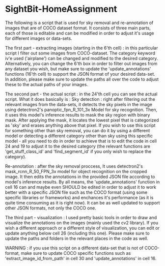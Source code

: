 # SightBit-HomeAssignment
The following is a script that is used for sky removal and re-annotation of images that are of COCO dataset format. 
It consists of three main parts, each of those is editable and can be modified in order to adjust it's usage for different images or data-sets. 

The first part - extracting images (starting in the 6'th cell) :
in this particular script I filter out some images from COCO-dataset. The category keyword iv'e used ('airplane') can be changed and modified to the desired category. Alternatively, you can change the 6'th box in order to filter out images from any dataset you wish, but make sure to update the 'update_annotations' functions (16'th cell) to support the JSON format of your desired data-set. 
In addition, please make sure to update the paths all over the code to adjust these to the actual paths of your images.  

The second part - the actual script : 
in the 24'th cell you can see the actual script. What it does basically is : 
Sky detection :
right after filtering out the relevant images from the data-sets, it detects the sky pixels in the image 
using detectron2's panoptic_fpn_R_101_3x Model for sky recognition. Then, it uses this model's inference results to mask the sky region with binary mask. After applying the mask, it locates the lowest pixel that is categorized as 'sky' and erases anything above that pixel. 
If you wish to use this script for something other than sky removal, you can do it by using a different model or detecting a different category other than sky using this specific model - all you need to do in order to achieve that is to edit the code in cell 24 and 19 to adjust it to the desired category (the relevant functions are 'get_stuff_class_id' and 'find_segment_id' if you only wish to replace the category).

Re-annotation : 
after the sky removal proccess, It uses detectron2's mask_rcnn_R_50_FPN_3x model for object recognition on the cropped image. It then edits the annotations in the provided JSON file according to model's inference results. By all means, the 'update_annotations' function in cell 16 can and maybe even SHOULD be edited in order to adjust it to work better with a specific JSON file such as the COCO format (using some specific libraries or frameworks) and enchances it's performance (as it is quite time consuming as it is right now). It can be as well updated to support other JSON formats, not only the COCO one. 

The third part - visualization : 
I used pretty basic tools in order to draw and visualize the annotations on the images (mainly used the cv2 library). If you wish a different approach or a different style of visualization, you can edit or update anything below cell 26 (including this one). Please make sure to update the paths and folders in the relevant places in the code as well.

WARNING : 
if you use this script on a different data-set that is not of COCO-format, make sure to update COCO specific functions such as 'extract_image_id_from_path' in cell 30 and 'update_annotations' in cell 16.






